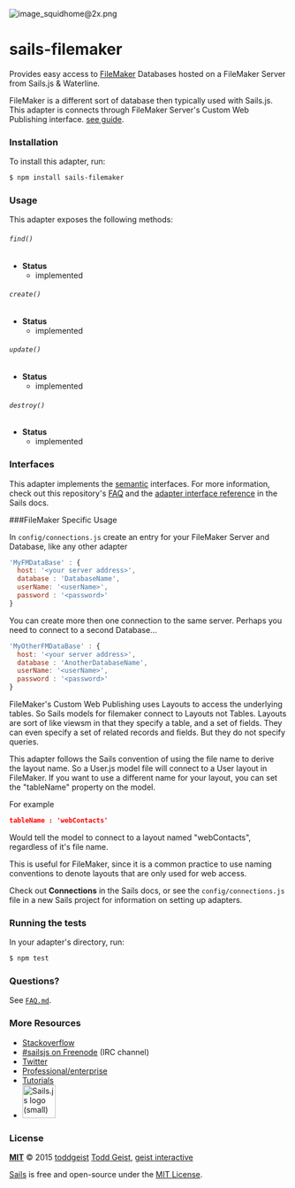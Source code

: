 ![image_squidhome@2x.png](http://i.imgur.com/RIvu9.png)

# sails-filemaker

Provides easy access to [FileMaker](http://www.filemaker.com) Databases hosted on a FileMaker Server from Sails.js & Waterline.

FileMaker is a different sort of database then typically used with Sails.js. This adapter is connects through FileMaker Server's Custom Web Publishing interface. [see guide](https://fmhelp.filemaker.com/docs/14/en/fms14_cwp_guide.pdf).

### Installation

To install this adapter, run:

```sh
$ npm install sails-filemaker
```

### Usage

This adapter exposes the following methods:

###### `find()`

+ **Status**
  + implemented

###### `create()`

+ **Status**
  + implemented

###### `update()`

+ **Status**
  + implemented

###### `destroy()`

+ **Status**
  + implemented


### Interfaces


This adapter implements the [semantic]() interfaces.
For more information, check out this repository's [FAQ](./FAQ.md) and the [adapter interface reference](https://github.com/balderdashy/sails-docs/blob/master/adapter-specification.md) in the Sails docs.

###FileMaker Specific Usage

In `config/connections.js` create an entry for your FileMaker Server and Database, like any other adapter

```javascript
'MyFMDataBase' : {
  host: '<your server address>',
  database : 'DatabaseName',
  userName: '<userName>',
  password : '<password>'
}
```

You can create more then one connection to the same server. Perhaps you need to connect to a second Database...

```javascript
'MyOtherFMDataBase' : {
  host: '<your server address>',
  database : 'AnotherDatabaseName',
  userName: '<userName>',
  password : '<password>'
}
```

FileMaker's Custom Web Publishing uses Layouts to access the underlying tables. So Sails models for filemaker connect to Layouts not Tables. Layouts are sort of like viewsm in that they specify a table, and a set of fields. They can even specify a set of related records and fields.  But they do not specify queries.

This adapter follows the Sails convention of using the file name to derive the layout name. So a User.js model file will connect to a User layout in FileMaker.  If you want to use a different name for your layout, you can set the "tableName" property on the model.

For example

```json
tableName : 'webContacts'
```
Would tell the model to connect to a layout named "webContacts", regardless of it's file name. 

This is useful for FileMaker, since it is a common practice to use naming conventions to denote layouts that are only used for web access.



Check out **Connections** in the Sails docs, or see the `config/connections.js` file in a new Sails project for information on setting up adapters.

### Running the tests

In your adapter's directory, run:

```sh
$ npm test
```



### Questions?

See [`FAQ.md`](./FAQ.md).



### More Resources

- [Stackoverflow](http://stackoverflow.com/questions/tagged/sails.js)
- [#sailsjs on Freenode](http://webchat.freenode.net/) (IRC channel)
- [Twitter](https://twitter.com/sailsjs)
- [Professional/enterprise](https://github.com/balderdashy/sails-docs/blob/master/FAQ.md#are-there-professional-support-options)
- [Tutorials](https://github.com/balderdashy/sails-docs/blob/master/FAQ.md#where-do-i-get-help)
- <a href="http://sailsjs.org" target="_blank" title="Node.js framework for building realtime APIs."><img src="https://github-camo.global.ssl.fastly.net/9e49073459ed4e0e2687b80eaf515d87b0da4a6b/687474703a2f2f62616c64657264617368792e6769746875622e696f2f7361696c732f696d616765732f6c6f676f2e706e67" width=60 alt="Sails.js logo (small)"/></a>


### License

**[MIT](./LICENSE)**
&copy; 2015 [toddgeist](http://github.com/toddgeist)
[Todd Geist](http://twitter.com/toddgeist), [geist interactive](http://www.geistinteractive.com)

[Sails](http://sailsjs.org) is free and open-source under the [MIT License](http://sails.mit-license.org/).



